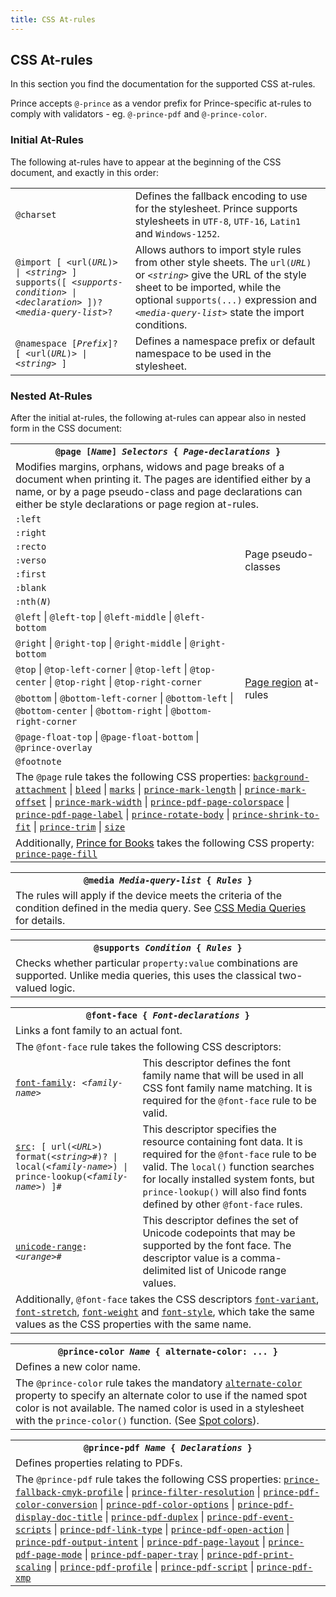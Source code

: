 ```yaml
---
title: CSS At-rules
---
```


CSS At-rules
------------

In this section you find the documentation for the supported CSS at-rules.

Prince accepts `@-prince` as a vendor prefix for Prince-specific at-rules to comply with validators - eg. `@-prince-pdf` and `@-prince-color`.

### Initial At-Rules

The following at-rules have to appear at the beginning of the CSS document, and exactly in this order:

<table class="grid">
<tr>
<td class="example" id="at-charset"><code>@charset</code></td>
<td>Defines the fallback encoding to use for the stylesheet. Prince supports stylesheets
in <code>UTF-8</code>, <code>UTF-16</code>, <code>Latin1</code> and <code>Windows-1252</code>.</td>
</tr>
<tr>
<td class="example" id="at-import"><code>@import [ &lt;url(<i>URL</i>)&gt; | &lt;<i>string</i>&gt; ] supports([ &lt;<i>supports-condition</i>&gt; | &lt;<i>declaration</i>&gt; ])?
&lt;<i>media-query-list</i>&gt;?</code></td>
<td>Allows authors to import style rules from other style sheets. The <code>url(<i>URL</i>)</code>
or <code>&lt;<i>string</i>&gt;</code> give the URL of the style sheet to be imported, while
the optional <code>supports(...)</code> expression and <code>&lt;<i>media-query-list</i>&gt;</code>
state the import conditions.</td>
</tr>
<tr>
<td class="example" id="at-namespace"><code>@namespace [<i>Prefix</i>]? [ &lt;url(<i>URL</i>)&gt; | &lt;<i>string</i>&gt; ]</code></td>
<td>Defines a namespace prefix or default namespace to be used in the stylesheet.</td>
</tr>
</table>

### Nested At-Rules

After the initial at-rules, the following at-rules can appear also in nested form in the CSS document:

<table class="grid">
<tr>
<th colspan="2" id="at-page"><code>@page [<i>Name</i>] <i>Selectors</i> { <i>Page-declarations</i> }</code></th>
</tr>
<tr>
<td colspan="2">Modifies margins, orphans, widows and page breaks of a document when
printing it. The pages are identified either by a name, or by a page pseudo-class and
page declarations can either be style declarations or page region at-rules.</td>
</tr>
<tr>
<td><code>:left</code></td>
<td rowspan="7">Page pseudo-classes</td>
</tr>
<tr>
<td><code>:right</code></td>
</tr>
<tr>
<td><code>:recto</code></td>
</tr>
<tr>
<td><code>:verso</code></td>
</tr>
<tr>
<td><code>:first</code></td>
</tr>
<tr>
<td><code>:blank</code></td>
</tr>
<tr>
<td><code>:nth(<i>N</i>)</code></td>
</tr>
<tr>
<td><code>@left</code> | <code>@left-top</code> | <code>@left-middle</code> |
<code>@left-bottom</code></td>
<td rowspan="6"><a href="paged.html#page-regions">Page region</a> at-rules</td>
</tr>
<tr>
<td><code>@right</code> | <code>@right-top</code> | <code>@right-middle</code> |
<code>@right-bottom</code></td>
</tr>
<tr>
<td><code>@top</code> | <code>@top-left-corner</code> | <code>@top-left</code> |
<code>@top-center</code> | <code>@top-right</code> | <code>@top-right-corner</code></td>
</tr>
<tr>
<td><code>@bottom</code> | <code>@bottom-left-corner</code> | <code>@bottom-left</code> |
<code>@bottom-center</code> | <code>@bottom-right</code> | <code>@bottom-right-corner</code></td>
</tr>
<tr>
<td><code>@page-float-top</code> | <code>@page-float-bottom</code> | <code>@prince-overlay</code></td>
</tr>
<tr>
<td><code>@footnote</code></td>
</tr>
<tr>
<td colspan="2">The <code>@page</code> rule takes the following CSS properties:
<code><a href="doc-refs.html#prop-background-attachment">background-attachment</a></code> |
<code><a href="doc-refs.html#prop-bleed">bleed</a></code> |
<code><a href="doc-refs.html#prop-marks">marks</a></code> |
<code><a href="doc-refs.html#prop-prince-mark-length">prince-mark-length</a></code> |
<code><a href="doc-refs.html#prop-prince-mark-offset">prince-mark-offset</a></code> |
<code><a href="doc-refs.html#prop-prince-mark-width">prince-mark-width</a></code> |
<code><a href="doc-refs.html#prop-prince-pdf-page-colorspace">prince-pdf-page-colorspace</a></code> |
<code><a href="doc-refs.html#prop-prince-pdf-page-label">prince-pdf-page-label</a></code> |
<code><a href="doc-refs.html#prop-prince-rotate-body">prince-rotate-body</a></code> |
<code><a href="doc-refs.html#prop-prince-shrink-to-fit">prince-shrink-to-fit</a></code> |
<code><a href="doc-refs.html#prop-prince-trim">prince-trim</a></code> |
<code><a href="doc-refs.html#prop-size">size</a></code>
</td>
</tr>
<tr>
<td colspan="2">Additionally, <a href="prince-for-books.html#pfb">Prince for Books</a> takes the following CSS property:
<code><a href="doc-refs.html#prop-prince-page-fill">prince-page-fill</a></code>
</td>
</tr>
</table>

<table class="grid">
<tr>
<th id="at-media"><code>@media <i>Media-query-list</i> { <i>Rules</i> }</code></th>
</tr>
<tr>
<td>The rules will apply if the device meets the criteria of the condition defined
in the media query. See <a href="doc-refs.html#media-queries">CSS Media Queries</a> for details.</td>
</tr>
</table>

<table class="grid">
<tr>
<th id="at-supports"><code>@supports <i>Condition</i> { <i>Rules</i> }</code></th>
</tr>
<tr>
<td>Checks whether particular <code>property:value</code> combinations are supported.
Unlike media queries, this uses the classical two-valued logic.</td>
</tr>
</table>

<table class="grid">
<tr>
<th colspan="2" id="at-font-face"><code>@font-face { <i>Font-declarations</i> }</code></th>
</tr>
<tr>
<td colspan="2">Links a font family to an actual font.</td>
</tr>
<tr>
<td colspan="2">The <code>@font-face</code> rule takes the following CSS descriptors:</td>
</tr>
<tr>
<td><code><a href="doc-refs.html#prop-font-family">font-family</a>: &lt;<i>family-name</i>&gt;</code></td>
<td>This descriptor defines the font family name that will be used in all CSS font
family name matching. It is required for the <code>@font-face</code> rule to be valid.</td>
</tr>
<tr>
<td><code><a href="doc-refs.html#prop-src">src</a>: [ url(&lt;<i>URL</i>&gt;) format(&lt;<i>string</i>&gt;#)? | local(&lt;<i>family-name</i>&gt;) |
prince-lookup(&lt;<i>family-name</i>&gt;) ]#</code></td>
<td>This descriptor specifies the resource containing font data. It is required for
the <code>@font-face</code> rule to be valid. The <code>local()</code> function searches
for locally installed system fonts, but <code>prince-lookup()</code> will also find
fonts defined by other <code>@font-face</code> rules.</td>
</tr>
<tr>
<td><code><a href="doc-refs.html#prop-unicode-range">unicode-range</a>: &lt;<i>urange</i>&gt;#</code></td>
<td>This descriptor defines the set of Unicode codepoints that may be supported by
the font face. The descriptor value is a comma-delimited list of Unicode range values.</td>
</tr>
<tr>
<td colspan="2">Additionally, <code>@font-face</code> takes the CSS descriptors
<code><a href="doc-refs.html#prop-font-variant">font-variant</a></code>, <code><a href="doc-refs.html#prop-font-stretch">font-stretch</a></code>,
<code><a href="doc-refs.html#prop-font-weight">font-weight</a></code> and <code><a href="doc-refs.html#prop-font-style">font-style</a></code>,
which take the same values as the CSS properties with the same name.</td>
</tr>
</table>

<table class="grid">
<tr>
<th colspan="2" id="at-prince-color"><code>@prince-color <i>Name</i> { alternate-color: ... }</code></th>
</tr>
<tr>
<td colspan="2">Defines a new color name.</td>
</tr>
<tr>
<td colspan="2">The <code>@prince-color</code> rule takes the mandatory
<code><a href="doc-refs.html#prop-alternate-color">alternate-color</a></code> property to specify an alternate
color to use if the named spot color is not available.  The named color is used in
a stylesheet with the <code>prince-color()</code> function.  (See <a href="color.html#color-spot">Spot colors</a>).</td>
</tr>
</table>

<table class="grid">
<tr>
<th colspan="2" id="at-prince-pdf"><code>@prince-pdf <i>Name</i> { <i>Declarations</i> }</code></th>
</tr>
<tr>
<td colspan="2">Defines properties relating to PDFs.</td>
</tr>
<tr>
<td colspan="2">The <code>@prince-pdf</code> rule takes the following CSS properties:
<code><a href="doc-refs.html#prop-prince-fallback-cmyk-profile">prince-fallback-cmyk-profile</a></code> |
<code><a href="doc-refs.html#prop-prince-filter-resolution">prince-filter-resolution</a></code> |
<code><a href="doc-refs.html#prop-prince-pdf-color-conversion">prince-pdf-color-conversion</a></code> |
<code><a href="doc-refs.html#prop-prince-pdf-color-options">prince-pdf-color-options</a></code> |
<code><a href="doc-refs.html#prop-prince-pdf-display-doc-title">prince-pdf-display-doc-title</a></code> |
<code><a href="doc-refs.html#prop-prince-pdf-duplex">prince-pdf-duplex</a></code> |
<code><a href="doc-refs.html#prop-prince-pdf-event-scripts">prince-pdf-event-scripts</a></code> |
<code><a href="doc-refs.html#prop-prince-pdf-link-type">prince-pdf-link-type</a></code> |
<code><a href="doc-refs.html#prop-prince-pdf-open-action">prince-pdf-open-action</a></code> |
<code><a href="doc-refs.html#prop-prince-pdf-output-intent">prince-pdf-output-intent</a></code> |
<code><a href="doc-refs.html#prop-prince-pdf-page-layout">prince-pdf-page-layout</a></code> |
<code><a href="doc-refs.html#prop-prince-pdf-page-mode">prince-pdf-page-mode</a></code> |
<code><a href="doc-refs.html#prop-prince-pdf-paper-tray">prince-pdf-paper-tray</a></code> |
<code><a href="doc-refs.html#prop-prince-pdf-print-scaling">prince-pdf-print-scaling</a></code> |
<code><a href="doc-refs.html#prop-prince-pdf-profile">prince-pdf-profile</a></code> |
<code><a href="doc-refs.html#prop-prince-pdf-script">prince-pdf-script</a></code> |
<code><a href="doc-refs.html#prop-prince-pdf-xmp">prince-pdf-xmp</a></code></td>
</tr>
</table>

